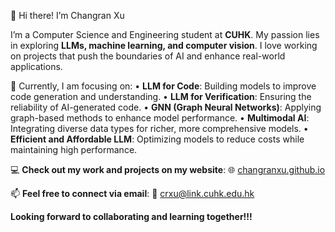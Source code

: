 👋 Hi there! I’m Changran Xu

I’m a Computer Science and Engineering student at **CUHK**. My passion lies in exploring **LLMs, machine learning, and computer vision**. I love working on projects that push the boundaries of AI and enhance real-world applications.

🌱 Currently, I am focusing on:
	•	**LLM for Code**: Building models to improve code generation and understanding.
	•	**LLM for Verification**: Ensuring the reliability of AI-generated code.
	•	**GNN (Graph Neural Networks)**: Applying graph-based methods to enhance model performance.
	•	**Multimodal AI**: Integrating diverse data types for richer, more comprehensive models.
	•	**Efficient and Affordable LLM**: Optimizing models to reduce costs while maintaining high performance.
 
💻 **Check out my work and projects on my website**:
🌐 [changranxu.github.io](https://changranxu.github.io/)  

📫 **Feel free to connect via email**:
📩 [crxu@link.cuhk.edu.hk](mailto:crxu@link.cuhk.edu.hk) 

**Looking forward to collaborating and learning together!!!**
